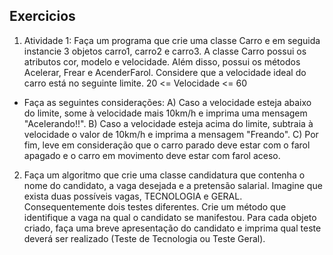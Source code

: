


## Exercicios

1. Atividade 1: Faça um programa que
crie uma classe Carro e em seguida
instancie 3 objetos carro1, carro2 e
carro3. A classe Carro possui os
atributos cor, modelo e velocidade.
Além disso, possui os métodos
Acelerar, Frear e AcenderFarol.
Considere que a velocidade ideal do
carro está no seguinte limite.
20 <= Velocidade <= 60

-  Faça as seguintes considerações:
A) Caso a velocidade esteja abaixo do limite, some à velocidade mais 10km/h e imprima
uma mensagem "Acelerando!!".
B) Caso a velocidade esteja acima do limite, subtraia à velocidade o valor de 10km/h e
imprima a mensagem "Freando".
C) Por fim, leve em consideração que o carro parado deve estar com o farol apagado e
o carro em movimento deve estar com farol aceso.

2. Faça um algoritmo que crie uma classe
candidatura que contenha o nome do
candidato, a vaga desejada e a pretensão
salarial. Imagine que exista duas
possíveis vagas, TECNOLOGIA e
GERAL. Consequentemente dois testes
diferentes. Crie um método que identifique
a vaga na qual o candidato se manifestou.
Para cada objeto criado, faça uma breve
apresentação do candidato e imprima qual
teste deverá ser realizado (Teste de
Tecnologia ou Teste Geral).